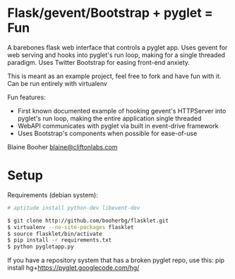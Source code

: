 Flask/gevent/Bootstrap + pyglet = Fun
====================

A barebones flask web interface that controls a pyglet app. Uses gevent 
for web serving and hooks into pyglet's run loop, making for a single 
threaded paradigm. Uses Twitter Bootstrap for easing front-end anxiety.

This is meant as an example project, feel free to fork and have fun with it.
Can be run entirely with virtualenv

Fun features:
   * First known documented example of hooking gevent's HTTPServer into 
     pyglet's run loop, making the entire application single threaded
   * WebAPI communicates with pyglet via built in event-drive framework
   * Uses Bootstrap's components when possible for ease-of-use

Blaine Booher
blaine@cliftonlabs.com

Setup
=====
Requirements (debian system):
```bash
# aptitude install python-dev libevent-dev
```

```bash
$ git clone http://github.com/booherbg/flasklet.git
$ virtualenv --no-site-packages flasklet
$ source flasklet/bin/activate
$ pip install -r requirements.txt
$ python pygletapp.py
```

If you have a repository system that has a broken pyglet repo, use this:
pip install hg+https://pyglet.googlecode.com/hg/
